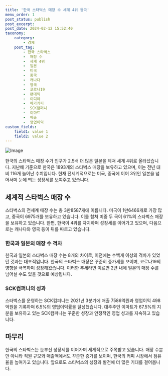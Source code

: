 ```yaml
---
title: '한국 스타벅스 매장 수 세계 4위 등극'
menu_order: 1
post_status: publish
post_excerpt: 
post_date: 2024-02-12 15:52:40
taxonomy:
    category:
        - 경제
    post_tag:
        - 한국 스타벅스
        -  매장 수
        -  세계 4위
        -  일본
        -  미국
        -  중국
        -  캐나다
        -  영국
        -  코로나19
        -  팬데믹
        -  이디야
        -  메가커피
        -  SCK컴퍼니
        -  이마트
        -  매출
        -  영업이익
custom_fields:
    field1: value 1
    field2: value 2
---
```


![Image](https://imgnews.pstatic.net/image/032/2024/02/12/0003278453_001_20240212145601140.jpg?type=w647)

한국의 스타벅스 매장 수가 인구가 2.5배 더 많은 일본을 제쳐 세계 4위로 올라섰습니다. 지난해 기준으로 한국은 1893개의 스타벅스 매장을 보유하고 있으며, 이는 전년 대비 116개 늘어난 수치입니다. 현재 전세계적으로는 미국, 중국에 이어 3위인 일본을 넘어서며 눈에 띄는 성장세를 보여주고 있습니다. 
## 세계적 스타벅스 매장 수
스타벅스의 전세계 매장 수는 총 3만8587개에 이릅니다. 미국이 1만6466개로 가장 많고, 중국이 6975개를 보유하고 있습니다. 이를 합쳐 미중 두 국이 61%의 스타벅스 매장을 보유하고 있습니다. 한편, 한국이 4위를 차지하며 성장세를 이어가고 있으며, 다음으로는 캐나다와 영국 등이 뒤를 따르고 있습니다.
### 한국과 일본의 매장 수 격차
한국과 일본의 스타벅스 매장 수는 8개의 차이로, 이전에는 수백개 이상의 격차가 있었던 것과는 대조적입니다. 한국의 스타벅스 매장은 꾸준히 증가세를 보이며, 코로나19의 영향을 극복하며 성장해왔습니다. 이러한 추세라면 이르면 2년 내에 일본의 매장 수를 넘어설 수도 있을 것으로 예상됩니다.
### SCK컴퍼니의 성과
스타벅스를 운영하는 SCK컴퍼니는 2021년 3분기에 매출 7586억원과 영업이익 498억원을 기록하며 6.5%의 영업이익률을 달성했습니다. 대주주인 이마트가 67.5%의 지분을 보유하고 있는 SCK컴퍼니는 꾸준한 성장과 안정적인 영업 성과를 지속하고 있습니다.
## 마무리
한국의 스타벅스는 눈부신 성장세를 이어가며 세계적으로 주목받고 있습니다. 매장 수뿐만 아니라 직원 규모와 매출액에서도 꾸준한 증가를 보이며, 한국의 커피 시장에서 점유율을 높여가고 있습니다. 앞으로도 스타벅스의 성장과 발전에 더 많은 기대를 걸어봅니다.
